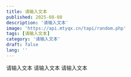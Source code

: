 ```yaml
---
title: 请输入文本
published: 2025-08-08
description: '请输入文本'
image: 'https://api.mtyqx.cn/tapi/random.php'
tags: [请输入文本]
category: '请输入文本'
draft: false 
lang: ''
---
```

请输入文本
请输入文本
请输入文本